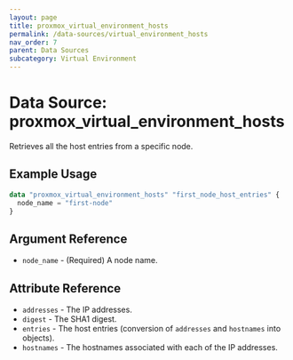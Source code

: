 ```yaml
---
layout: page
title: proxmox_virtual_environment_hosts
permalink: /data-sources/virtual_environment_hosts
nav_order: 7
parent: Data Sources
subcategory: Virtual Environment
---
```


# Data Source: proxmox_virtual_environment_hosts

Retrieves all the host entries from a specific node.

## Example Usage

```terraform
data "proxmox_virtual_environment_hosts" "first_node_host_entries" {
  node_name = "first-node"
}
```

## Argument Reference

* `node_name` - (Required) A node name.

## Attribute Reference

* `addresses` - The IP addresses.
* `digest` - The SHA1 digest.
* `entries` - The host entries (conversion of `addresses` and `hostnames` into objects).
* `hostnames` - The hostnames associated with each of the IP addresses.
